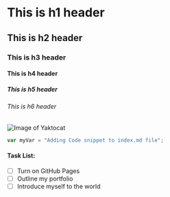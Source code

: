 # This is h1 header
## This is h2 header
### This is h3 header
#### This is h4 header
##### This is h5 header
###### This is h6 header

![Image of Yaktocat](https://octodex.github.com/images/yaktocat.png)

``` javascript
var myVar = "Adding Code snippet to index.md file";
```

#### Task List:
- [ ] Turn on GitHub Pages
- [ ] Outline my portfolio
- [ ] Introduce myself to the world

